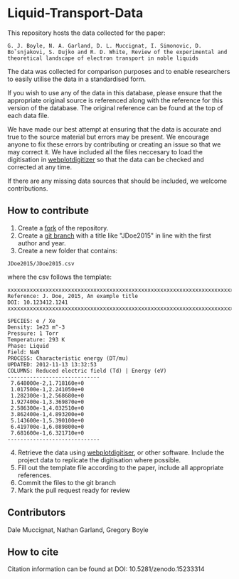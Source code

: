 # Liquid-Transport-Data

This repository hosts the data collected for the
paper:
```
G. J. Boyle, N. A. Garland, D. L. Muccignat, I. Simonovic, D. Boˇsnjakovi, S. Dujko and R. D. White, Review of the experimental and theoretical landscape of electron transport in noble liquids
```
The data was collected for comparison purposes and to enable researchers to easily utilise the data in a standardised form.

If you wish to use any of the data in this database, please ensure that the appropriate original source is referenced along with the reference for this version of the database. The original reference can be found at the top of each data file.

We have made our best attempt at ensuring that the data is accurate and true to the source material but errors may be present. We encourage anyone to fix these errors by contributing or creating an issue so that we may correct it. We have included all the files neccesary to load the digitisation in [webplotdigitizer](https://apps.automeris.io/wpd4/) so that the data can be checked and corrected at any time.

If there are any missing data sources that should be included, we welcome contributions.

## How to contribute

1. Create a [fork](https://docs.github.com/en/pull-requests/collaborating-with-pull-requests/working-with-forks/fork-a-repo) of the repository.
2. Create a [git branch](https://www.atlassian.com/git/tutorials/using-branches) with a title like "JDoe2015" in line with the first author and year.
4. Create a new folder that contains:

```
JDoe2015/JDoe2015.csv
```

where the csv follows the template:

```
xxxxxxxxxxxxxxxxxxxxxxxxxxxxxxxxxxxxxxxxxxxxxxxxxxxxxxxxxxxxxxxxxxxxxxxxxxxxxxxxxxxxxxxxxxxxxxxxxxxxxxxxxxxxxxxxxxxxxxxx
Reference: J. Doe, 2015, An example title
DOI: 10.123412.1241
xxxxxxxxxxxxxxxxxxxxxxxxxxxxxxxxxxxxxxxxxxxxxxxxxxxxxxxxxxxxxxxxxxxxxxxxxxxxxxxxxxxxxxxxxxxxxxxxxxxxxxxxxxxxxxxxxxxxxxxx

SPECIES: e / Xe
Density: 1e23 m^-3
Pressure: 1 Torr
Temperature: 293 K
Phase: Liquid
Field: NaN
PROCESS: Characteristic energy (DT/mu)
UPDATED: 2012-11-13 13:32:53
COLUMNS: Reduced electric field (Td) | Energy (eV)
-----------------------------
 7.648000e-2,1.718160e+0
 1.017500e-1,2.241050e+0
 1.282300e-1,2.568680e+0
 1.927400e-1,3.369870e+0
 2.586300e-1,4.032510e+0
 3.862400e-1,4.893200e+0
 5.143600e-1,5.390100e+0
 6.419700e-1,6.089800e+0
 7.681600e-1,6.321710e+0
-----------------------------
```

4. Retrieve the data using [webplotdigitiser](https://automeris.io/), or other software. Include the project data to replicate the digitisation where possible.
5. Fill out the template file according to the paper, include all appropriate references.
7. Commit the files to the git branch
8. Mark the pull request ready for review

## Contributors

Dale Muccignat, Nathan Garland, Gregory Boyle

## How to cite

Citation information can be found at DOI: 10.5281/zenodo.15233314
